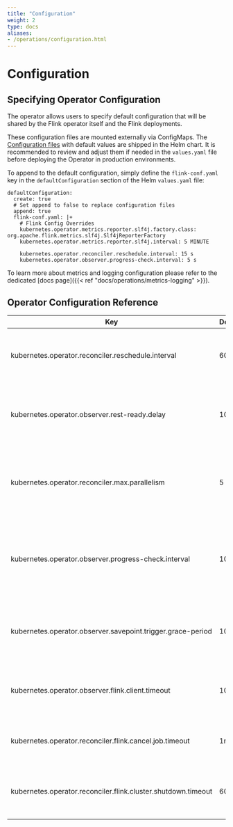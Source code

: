 ```yaml
---
title: "Configuration"
weight: 2
type: docs
aliases:
- /operations/configuration.html
---
```

<!--
Licensed to the Apache Software Foundation (ASF) under one
or more contributor license agreements.  See the NOTICE file
distributed with this work for additional information
regarding copyright ownership.  The ASF licenses this file
to you under the Apache License, Version 2.0 (the
"License"); you may not use this file except in compliance
with the License.  You may obtain a copy of the License at

  http://www.apache.org/licenses/LICENSE-2.0

Unless required by applicable law or agreed to in writing,
software distributed under the License is distributed on an
"AS IS" BASIS, WITHOUT WARRANTIES OR CONDITIONS OF ANY
KIND, either express or implied.  See the License for the
specific language governing permissions and limitations
under the License.
-->

# Configuration

## Specifying Operator Configuration

The operator allows users to specify default configuration that will be shared by the Flink operator itself and the Flink deployments.

These configuration files are mounted externally via ConfigMaps. The [Configuration files](https://github.com/apache/flink-kubernetes-operator/tree/main/helm/flink-kubernetes-operator/conf) with default values are shipped in the Helm chart. It is recommended to review and adjust them if needed in the `values.yaml` file before deploying the Operator in production environments.

To append to the default configuration, simply define the `flink-conf.yaml` key in the `defaultConfiguration` section of the Helm `values.yaml` file:

```
defaultConfiguration:
  create: true
  # Set append to false to replace configuration files
  append: true
  flink-conf.yaml: |+
    # Flink Config Overrides
    kubernetes.operator.metrics.reporter.slf4j.factory.class: org.apache.flink.metrics.slf4j.Slf4jReporterFactory
    kubernetes.operator.metrics.reporter.slf4j.interval: 5 MINUTE

    kubernetes.operator.reconciler.reschedule.interval: 15 s
    kubernetes.operator.observer.progress-check.interval: 5 s
```

To learn more about metrics and logging configuration please refer to the dedicated [docs page]({{< ref "docs/operations/metrics-logging" >}}).

## Operator Configuration Reference

| Key  | Default | Type | Description |
| ---- | ------- | ---- | ----------- |
| kubernetes.operator.reconciler.reschedule.interval     |    60s     |  Duration    | The interval for the controller to reschedule the reconcile process.            |
| kubernetes.operator.observer.rest-ready.delay    |  10s       |     Duration |     Final delay before deployment is marked ready after port becomes accessible.        |
| kubernetes.operator.reconciler.max.parallelism     |     5    |  Integer    |    The maximum number of threads running the reconciliation loop. Use -1 for infinite.         |
| kubernetes.operator.observer.progress-check.interval     |  10s       |  Duration    |     The interval for observing status for in-progress operations such as deployment and savepoints.        |
| kubernetes.operator.observer.savepoint.trigger.grace-period     |     10s    |   Duration   |   The interval before a savepoint trigger attempt is marked as unsuccessful.          |
| kubernetes.operator.observer.flink.client.timeout     |     10s    |  Duration    | The timeout for the observer to wait the flink rest client to return.            |
| kubernetes.operator.reconciler.flink.cancel.job.timeout     |     1min    |  Duration    | The timeout for the reconciler to wait for flink to cancel job.            |
| kubernetes.operator.reconciler.flink.cluster.shutdown.timeout     |     60s    |  Duration    | The timeout for the reconciler to wait for flink to shutdown cluster.           |
